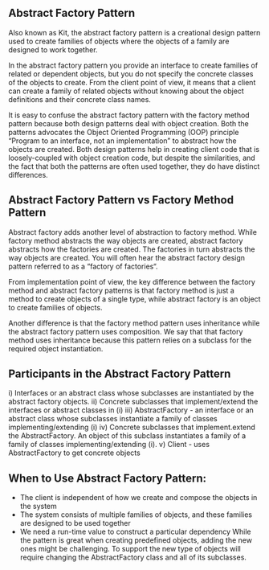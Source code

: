 ## Abstract Factory Pattern
Also known as Kit, the abstract factory pattern is a creational design pattern used to create families of objects where
 the objects of a
family are designed to work together.

In the abstract factory pattern you provide an interface to create families of related or dependent objects, but you do 
not specify the concrete classes of the objects to create. From the client point of view, it means that a client can 
create a family of related objects without knowing about the object definitions and their concrete class names.

It is easy to confuse the abstract factory pattern with the factory method pattern because both design patterns deal 
with object creation. Both the patterns advocates the Object Oriented Programming (OOP) principle “Program to an 
interface, not an implementation” to abstract how the objects are created. Both design patterns help in creating 
client code that is loosely-coupled with object creation code, but despite the similarities, and the fact that both the 
patterns are often used together, they do have distinct differences.

## Abstract Factory Pattern vs Factory Method Pattern
Abstract factory adds another level of abstraction to factory method. While factory method abstracts the way objects are
created, abstract factory abstracts how the factories are created. The factories in turn abstracts the way objects are 
created. You will often hear the abstract factory design pattern referred to as a “factory of factories“.

From implementation point of view, the key difference between the factory method and abstract factory patterns is that 
factory method is just a method to create objects of a single type, while abstract factory is an object to create 
families of objects.

Another difference is that the factory method pattern uses inheritance while the abstract factory pattern uses 
composition. We say that that factory method uses inheritance because this pattern relies on a subclass for the required
object instantiation. 

## Participants in the Abstract Factory Pattern
i) Interfaces or an abstract class whose subclasses are instantiated by the abstract factory objects.
ii) Concrete subclasses that implement/extend the interfaces or abstract classes in (i)
iii) AbstractFactory - an interface or an abstract class whose subclasses instantiate a family of classes
 implementing/extending (i)
iv) Concrete subclasses that implement.extend the AbstractFactory. An object of this subclass instantiates a 
family of a family of classes implementing/extending (i).
v) Client - uses AbstractFactory to get concrete objects

## When to Use Abstract Factory Pattern:
- The client is independent of how we create and compose the objects in the system
- The system consists of multiple families of objects, and these families are designed to be used together
- We need a run-time value to construct a particular dependency
While the pattern is great when creating predefined objects, adding the new ones might be challenging. To support the 
new type of objects will require changing the AbstractFactory class and all of its subclasses.


